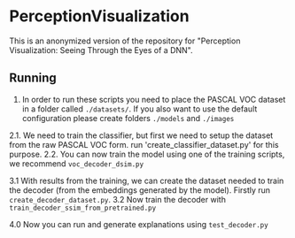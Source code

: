 # PerceptionVisualization
This is an anonymized version of the repository for "Perception Visualization: Seeing Through the Eyes of a DNN".

## Running
1. In order to run these scripts you need to place the PASCAL VOC dataset in a folder called `./datasets/`. If you also want to use the default configuration please create folders `./models` and `./images`

2.1. We need to train the classifier, but first we need to setup the dataset from the raw PASCAL VOC form. run 'create_classifier_dataset.py' for this purpose.
2.2. You can now train the model using one of the training scripts, we recommend `voc_decoder_dsim.py`

3.1 With results from the training, we can create the dataset needed to train the decoder (from the embeddings generated by the model). Firstly run `create_decoder_dataset.py`.
3.2 Now train the decoder with `train_decoder_ssim_from_pretrained.py`

4.0 Now you can run and generate explanations using `test_decoder.py`
